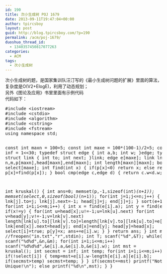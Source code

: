 ```yaml
---
id: 190
title: 次小生成树 POJ 1679
date: 2013-09-11T19:47:04+00:00
author: tpircsboy
layout: post
guid: http://blog.tpircsboy.com/?p=190
permalink: /acm/poj-1679/
duoshuo_thread_id:
  - 1340357450817077263
categories:
  - ACM
tags:
  - 次小生成树
---
```

<div class="ptx" lang="en-US">
  次小生成树的题，是国家集训队汪汀写的《最小生成树问题的扩展》里面的算法，复杂度是O(V2+ElogE)，利用了动态规划；
</div>

<div class="ptx" lang="en-US">
  另外《图论及应用》书里里面有示例代码
</div>

<div class="ptx" lang="en-US">
  代码如下：
</div>

<div class="ptx" lang="en-US">
  <pre class="lang:c++ decode:true ">#include &lt;iostream&gt;
#include &lt;cstdio&gt;
#include &lt;algorithm&gt;
#include &lt;cstring&gt;
#include &lt;fstream&gt;
using namespace std;

const int maxn = 100+5;
const int maxe = 100*(100-1)/2+5;
const int inf = 1&lt;&lt;30;
typedef struct edge
{
    int a,b;
    int w;
}edge;
typedef struct link
{
    int to;
    int next;
}link;
edge e[maxe];
link lnk[maxn];
int n,m,p[maxn],head[maxn],end[maxn];
int length[maxn][maxn];
bool select[maxe];
int find(int x)
{
    if(p[x]&lt;0)
        return x;
    else
        return p[x]=find(p[x]);
}
bool cmp(edge c,edge d) { return c.w&lt;d.w; }

int kruskal()
{
    int ans=0;
    memset(p,-1,sizeof(int)*(n+1));
    memset(select,0,sizeof(bool)*(n+1));
    for(int j=1;j&lt;=n;j++)
    {
        lnk[j].to=j;
        lnk[j].next=-1;
        head[j]=j;
        end[j]=j;
    }
    sort(e+1,e+m+1,cmp);
    for(int i=1;i&lt;=m;i++)
    {
        int x = find(e[i].a);
        int y = find(e[i].b);
        if(x!=y)
        {
            for(int u=head[x];u!=-1;u=lnk[u].next)
                for(int v=head[y];v!=-1;v=lnk[v].next)
                    length[lnk[u].to][lnk[v].to]=length[lnk[v].to][lnk[u].to]=e[i].w;
            lnk[end[x]].next=head[y];
            end[x]=end[y];
            head[y]=head[x];
            select[i]=true;
            p[y]=x;
            ans+=e[i].w;
        }
    }
    return ans;
}
int main()
{
    //freopen("in.txt","r",stdin);
    int T;
    scanf("%d",&T);
    while(T--)
    {
        scanf("%d%d",&n,&m);
        for(int i=1;i&lt;=m;i++)
            scanf("%d%d%d",&e[i].a,&e[i].b,&e[i].w);
        int mst = kruskal();
        int secmst = inf;
        int temp;
        for(int i=1;i&lt;=m;i++)
        {
            if(!select[i])
            {
                temp=mst+e[i].w-length[e[i].a][e[i].b];
                if(secmst&gt;temp)
                    secmst=temp;
            }
        }
        if(secmst==mst)
            printf("Not Unique!\n");
        else
            printf("%d\n",mst);
    }
}
</pre>
  
  <p>
    &nbsp;
  </p>
</div>